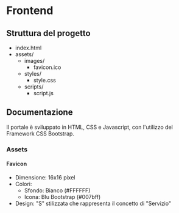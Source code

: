 # Frontend

## Struttura del progetto

- index.html
- assets/
    - images/
        - favicon.ico
    - styles/
        - style.css
    - scripts/
        - script.js


## Documentazione

Il portale è sviluppato in HTML, CSS e Javascript, con l'utilizzo del Framework CSS Bootstrap.

### Assets

#### Favicon
- Dimensione: 16x16 pixel
- Colori: 
  - Sfondo: Bianco (#FFFFFF)
  - Icona: Blu Bootstrap (#007bff)
- Design: "S" stilizzata che rappresenta il concetto di "Servizio"
